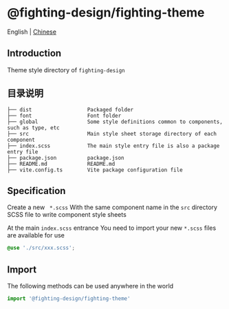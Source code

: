 # @fighting-design/fighting-theme

English | [Chinese](./CHANGELOG.zh-CN.md)

## Introduction

Theme style directory of `fighting-design`

## 目录说明

```
├── dist                  Packaged folder
├── font                  Font folder
├── global                Some style definitions common to components, such as type, etc
├── src                   Main style sheet storage directory of each component
├── index.scss            The main style entry file is also a package entry file
├── package.json          package.json
├── README.md             README.md
├── vite.config.ts        Vite package configuration file
```

## Specification

Create a new ` *.scss` With the same component name in the `src` directory SCSS file to write component style sheets

At the main `index.scss` entrance You need to import your new `*.scss` files are available for use

```scss
@use './src/xxx.scss';
```

## Import

The following methods can be used anywhere in the world

```ts
import '@fighting-design/fighting-theme'
```
